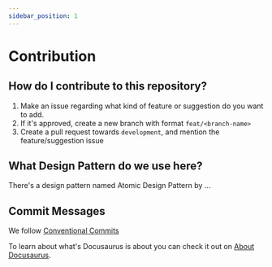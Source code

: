 ```yaml
---
sidebar_position: 1
---
```


# Contribution

## How do I contribute to this repository?
1. Make an issue regarding what kind of feature or suggestion do you want to add.
2. If it's approved, create a new branch with format `feat/<branch-name>`
3. Create a pull request towards `development`, and mention the feature/suggestion issue

## What Design Pattern do we use here?
There's a design pattern named Atomic Design Pattern by ...

## Commit Messages
We follow [Conventional Commits](https://www.conventionalcommits.org/en/v1.0.0/)

To learn about what's Docusaurus is about you can check it out on [About Docusaurus](/docs/about-docusaurus).
